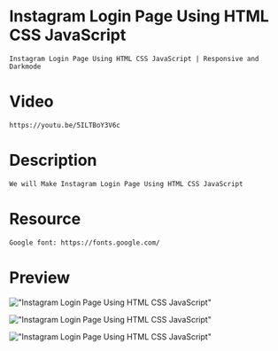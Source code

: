 # Instagram Login Page Using HTML CSS JavaScript

    Instagram Login Page Using HTML CSS JavaScript | Responsive and Darkmode

# Video

    https://youtu.be/5ILTBoY3V6c

# Description

    We will Make Instagram Login Page Using HTML CSS JavaScript

# Resource

    Google font: https://fonts.google.com/

# Preview

!["Instagram Login Page Using HTML CSS JavaScript"](https://user-images.githubusercontent.com/67447840/121037267-82218e80-c7d9-11eb-930b-63a3a3d65c43.png "Instagram Login Page Using HTML CSS JavaScript")

!["Instagram Login Page Using HTML CSS JavaScript"](https://user-images.githubusercontent.com/67447840/121037323-8ea5e700-c7d9-11eb-80ce-d2d1486f7775.png "Instagram Login Page Using HTML CSS JavaScript")

!["Instagram Login Page Using HTML CSS JavaScript"](https://user-images.githubusercontent.com/67447840/121037391-9e253000-c7d9-11eb-9536-33e1379a10e8.png "Instagram Login Page Using HTML CSS JavaScript")
